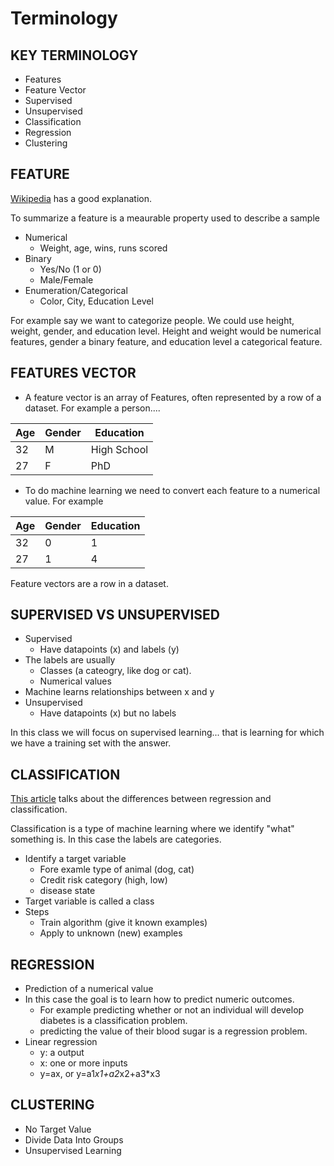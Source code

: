 # Terminology 

## KEY TERMINOLOGY  

* Features  
* Feature Vector  
* Supervised  
* Unsupervised  
* Classification  
* Regression  
* Clustering  

## FEATURE

[Wikipedia](https://en.wikipedia.org/wiki/Feature_(machine_learning)) has a good explanation.  

To summarize a feature is a meaurable property used to describe a sample  
* Numerical
  * Weight, age, wins, runs scored
* Binary  
  * Yes/No (1 or 0)
  * Male/Female  
* Enumeration/Categorical  
  * Color, City, Education Level  

For example say we want to categorize people.  We could use height, weight, gender, and education level.  Height and weight would be numerical features, gender a binary feature, and education level a categorical feature.  

## FEATURES VECTOR

* A feature vector is an array of Features, often represented by a row of a dataset.  For example a person.... 

|Age|Gender|Education|  
|---|----|----|
|32	|M	|High School
|27	|F	|PhD  

* To do machine learning we need to convert each feature to a numerical value.  For example     

|Age|Gender|Education|    
|---|----|----|  
|32	|0	|1  
|27	|1	|4   

Feature vectors are a row in a dataset.  

## SUPERVISED VS UNSUPERVISED
* Supervised  
  * Have datapoints (x) and labels (y)
* The labels are usually  
  * Classes (a cateogry, like dog or cat).
  * Numerical values 
* Machine learns relationships between x and y    
* Unsupervised
  * Have datapoints (x) but no labels  

In this class we will focus on supervised learning... that is learning for which we have a training set with the answer.  

## CLASSIFICATION  

[This article](https://medium.com/quick-code/regression-versus-classification-machine-learning-whats-the-difference-345c56dd15f7) talks about the differences between regression and classification.  

Classification is a type of machine learning where we identify "what" something is.   In this case the labels are categories.   

* Identify a target variable
  * Fore examle type of animal (dog, cat)  
  * Credit risk category (high, low)
  * disease state
* Target variable is called a class
* Steps  
  * Train algorithm (give it known examples)
  * Apply to unknown (new) examples  

## REGRESSION  
* Prediction of a numerical value  
* In this case the goal is to learn how to predict numeric outcomes.  
    * For example predicting whether or not an individual will develop diabetes is a classification problem.
    * predicting the value of their blood sugar is a regression problem.  
* Linear regression
  * y: a output
  * x: one or more inputs
  * y=ax, or y=a1*x1+a2*x2+a3*x3  

## CLUSTERING
* No Target Value
* Divide Data Into Groups
* Unsupervised Learning  




